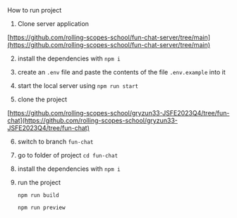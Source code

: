 How to run project

1. Clone server application

[https://github.com/rolling-scopes-school/fun-chat-server/tree/main](https://github.com/rolling-scopes-school/fun-chat-server/tree/main)

2. install the dependencies with `npm i`

3. create an `.env` file and paste the contents of the file `.env.example` into it

4. start the local server using `npm run start`

5. clone the project

[https://github.com/rolling-scopes-school/gryzun33-JSFE2023Q4/tree/fun-chat](https://github.com/rolling-scopes-school/gryzun33-JSFE2023Q4/tree/fun-chat)

6. switch to branch `fun-chat`

7. go to folder of project `cd fun-chat`

8. install the dependencies with `npm i`

9. run the project

   `npm run build`

   `npm run preview`
